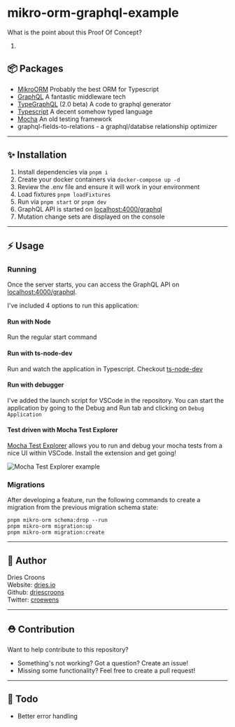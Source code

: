 # mikro-orm-graphql-example

What is the point about this Proof Of Concept?

1.

## 📦 Packages

- [MikroORM](https://mikro-orm.io/) Probably the best ORM for Typescript
- [GraphQL](https://graphql.org/) A fantastic middleware tech
- [TypeGraphQL](https://typegraphql.com/) (2.0 beta) A code to graphql generator
- [Typescript](https://www.typescriptlang.org/) A decent somehow typed language
- [Mocha](https://mochajs.org/) An old testing framework
- graphql-fields-to-relations - a graphql/databse relationship optimizer

---

## ✨ Installation

1. Install dependencies via `pnpm i`
2. Create your docker containers via `docker-compose up -d`
3. Review the .env file and ensure it will work in your environment
4. Load fixtures `pnpm loadFixtures`
5. Run via `pnpm start` or `pnpm dev`
6. GraphQL API is started on [localhost:4000/graphql](http://localhost:4000/graphql)
7. Mutation change sets are displayed on the console

---

## ⚡️ Usage

### Running

Once the server starts, you can access the GraphQL API on [localhost:4000/graphql](http://localhost:4000/graphql).

I've included 4 options to run this application:

#### Run with Node

Run the regular start command

#### Run with ts-node-dev

Run and watch the application in Typescript. Checkout [ts-node-dev](https://www.npmjs.com/package/ts-node-dev)

#### Run with debugger

I've added the launch script for VSCode in the repository. You can start the application by going to the Debug and Run tab and clicking on `Debug Application`

#### Test driven with Mocha Test Explorer

[Mocha Test Explorer](https://marketplace.visualstudio.com/items?itemName=hbenl.vscode-mocha-test-adapter) allows you to run and debug your mocha tests from a nice UI within VSCode. Install the extension and get going!

![Mocha Test Explorer example](https://i.imgur.com/5WTSij5.gif)

### Migrations

After developing a feature, run the following commands to create a migration from the previous migration schema state:

```
pnpm mikro-orm schema:drop --run
pnpm mikro-orm migration:up
pnpm mikro-orm migration:create
```

---

## 👤 Author

Dries Croons  
Website: [dries.io](http://dries.io)  
Github: [driescroons](http://github.com/driescroons)  
Twitter: [croewens](http://twitter.com/croewens)

---

## ⛑️ Contribution

Want to help contribute to this repository?

- Something's not working? Got a question? Create an issue!
- Missing some functionality? Feel free to create a pull request!

---

## 🚧 Todo

- Better error handling

